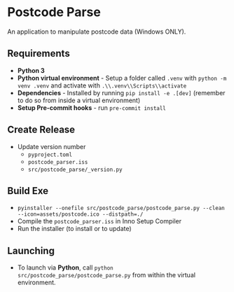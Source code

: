 # Postcode Parse

An application to manipulate postcode data (Windows ONLY).

## Requirements

- **Python 3**
- **Python virtual environment** - Setup a folder called `.venv` with `python -m venv .venv` and activate with `.\\.venv\\Scripts\\activate`
- **Dependencies** - Installed by running `pip install -e .[dev]` (remember to do so from inside a virtual environment)
- **Setup Pre-commit hooks** - run `pre-commit install`

## Create Release

- Update version number
  - `pyproject.toml`
  - `postcode_parser.iss`
  - `src/postcode_parse/_version.py`

## Build Exe

- `pyinstaller --onefile src/postcode_parse/postcode_parse.py --clean --icon=assets/postcode.ico --distpath=./`
- Compile the `postcode_parser.iss` in Inno Setup Compiler
- Run the installer (to install or to update)

## Launching

- To launch via **Python**, call `python src/postcode_parse/postcode_parse.py` from within the virtual environment.

